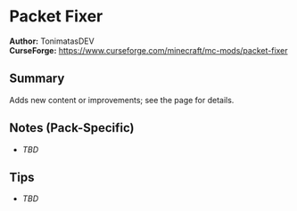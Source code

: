 # Packet Fixer

**Author:** TonimatasDEV  
**CurseForge:** https://www.curseforge.com/minecraft/mc-mods/packet-fixer

## Summary
Adds new content or improvements; see the page for details.

## Notes (Pack-Specific)
- _TBD_

## Tips
- _TBD_

